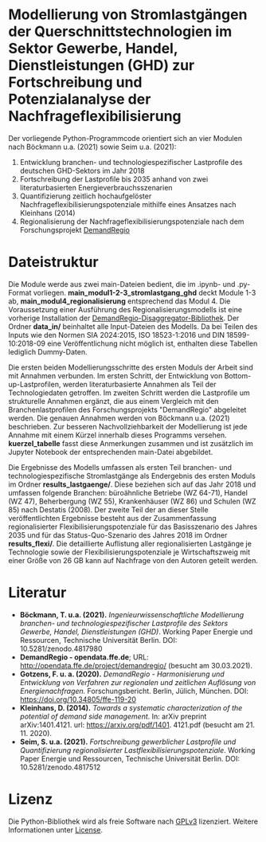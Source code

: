 # Modellierung von Stromlastgängen der Querschnittstechnologien im Sektor Gewerbe, Handel, Dienstleistungen (GHD) zur Fortschreibung und Potenzialanalyse der Nachfrageflexibilisierung

Der vorliegende Python-Programmcode orientiert sich an vier Modulen nach Böckmann u.a. (2021) sowie Seim u.a. (2021):
1. Entwicklung branchen- und technologiespezifischer Lastprofile des deutschen GHD-Sektors im Jahr 2018
2. Fortschreibung der Lastprofile bis 2035 anhand von zwei literaturbasierten Energieverbrauchsszenarien
3. Quantifizierung zeitlich hochaufgelöster Nachfrageflexibilisierungspotenziale mithilfe eines Ansatzes nach Kleinhans (2014)
4. Regionalisierung der Nachfrageflexibilisierungspotenziale nach dem Forschungsprojekt [DemandRegio](https://github.com/DemandRegioTeam/disaggregator)
    
# Dateistruktur

Die Module werde aus zwei main-Dateien bedient, die im .ipynb- und .py-Format vorliegen. **main_modul1-2-3_stromlastgang_ghd** deckt Module 1-3 ab, **main_modul4_regionalisierung** entsprechend das Modul 4. Die Voraussetzung einer Ausführung des Regionalisierungsmodells ist eine vorherige Installation der [DemandRegio-Disaggregator-Bibliothek](https://github.com/DemandRegioTeam/disaggregator). Der Ordner **data_in/** beinhaltet alle Input-Dateien des Modells. Da bei Teilen des Inputs wie den Normen SIA 2024:2015, ISO 18523-1:2016 und DIN 18599-10:2018-09 eine Veröffentlichung nicht möglich ist, enthalten diese Tabellen lediglich Dummy-Daten. 

Die ersten beiden Modellierungsschritte des ersten Moduls der Arbeit sind mit Annahmen verbunden. Im ersten Schritt, der Entwicklung von Bottom-up-Lastprofilen, werden literaturbasierte Annahmen als Teil der Technologiedaten getroffen. Im zweiten Schritt werden die Lastprofile um strukturelle Annahmen ergänzt, die aus einem Vergleich mit den Branchenlastprofilen des Forschungsprojekts "DemandRegio" abgeleitet werden. Die genauen Annahmen werden von Böckmann u.a. (2021) beschrieben. Zur besseren Nachvollziehbarkeit der Modellierung ist jede Annahme mit einem Kürzel innerhalb dieses Programms versehen. **kuerzel_tabelle** fasst diese Anmerkungen zusammen und ist zusätzlich im Jupyter Notebook der entsprechenden main-Datei abgebildet. 

Die Ergebnisse des Modells umfassen als ersten Teil branchen- und technologiespezifische Stromlastgänge als Endergebnis des ersten Moduls im Ordner **results_lastgaenge/**. Diese beziehen sich auf das Jahr 2018 und umfassen folgende Branchen: büroähnliche Betriebe (WZ 64-71), Handel (WZ 47), Beherbergung (WZ 55), Krankenhäuser (WZ 86) und Schulen (WZ 85) nach Destatis (2008). Der zweite Teil der an dieser Stelle veröffentlichten Ergebnisse besteht aus der Zusammenfassung regionalisierter Flexibilisierungspotenziale für das Basisszenario des Jahres 2035 und für das Status-Quo-Szenario des Jahres 2018 im Ordner **results_flexi/**. Die detaillierte Auflistung aller regionalisierten Lastgänge je Technologie sowie der Flexibilisierungspotenziale je Wirtschaftszweig mit einer Größe von 26 GB kann auf Nachfrage von den Autoren geteilt werden.

# Literatur

- **Böckmann, T. u.a. (2021).** *Ingenieurwissenschaftliche Modellierung branchen- und technologiespezifischer Lastprofile des Sektors Gewerbe, Handel, Dienstleistungen (GHD)*. Working Paper Energie und Ressourcen, Technische Universität Berlin. DOI: 10.5281/zenodo.4817980
- **DemandRegio - opendata.ffe.de**; URL: http://opendata.ffe.de/project/demandregio/ (besucht am 30.03.2021).
- **Gotzens, F. u. a. (2020).** *DemandRegio - Harmonisierung und Entwicklung von Verfahren zur regionalen und zeitlichen Auflösung von Energienachfragen.* Forschungsbericht. Berlin, Jülich, München. DOI: https://doi.org/10.34805/ffe-119-20
- **Kleinhans, D. (2014).** *Towards a systematic characterization of the potential of demand side management*. In: arXiv preprint arXiv:1401.4121. url: https://arxiv.org/pdf/1401.
4121.pdf (besucht am 21. 11. 2020).
- **Seim, S. u.a. (2021).** *Fortschreibung gewerblicher Lastprofile und Quantifizierung regionalisierter Lastflexibilisierungspotenziale*. Working Paper Energie und Ressourcen, Technische Universität Berlin. DOI: 10.5281/zenodo.4817512

# Lizenz

Die Python-Bibliothek wird als freie Software nach [GPLv3](http://www.gnu.org/licenses/gpl-3.0.en.html) lizenziert. Weitere Informationen unter [License](https://github.com/tillboeckmann/stromlastprofile_GHD/blob/main/LICENSE).
